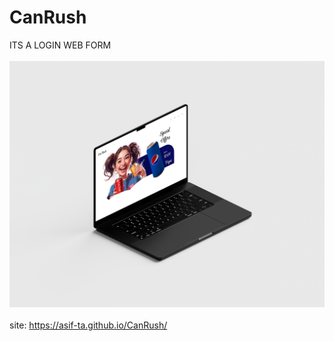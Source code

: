 # CanRush

ITS A LOGIN WEB FORM  <br> <br>
![image alt](https://github.com/asif-ta/CanRush/blob/317264b841da6959fcc7b24981bea92ed7492255/CanRushPictureForREADME.png) <br> <br>
site:
https://asif-ta.github.io/CanRush/
